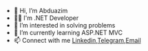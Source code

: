 - 👋 Hi, I’m Abduazim
- 👨‍💻 I'm .NET Developer
- 👀 I’m interested in solving problems
- 🌱 I’m currently learning ASP.NET MVC
- 📫 Connect with me [Linkedin](https://www.linkedin.com/in/abduazimerkinov),[Telegram](https://t.me/abduazimerkinov),[Email](mailto:abduazimerkinov2001@gmail.com)

<!---
bahodirovich/bahodirovich is a ✨ special ✨ repository because its `README.md` (this file) appears on your GitHub profile.
You can click the Preview link to take a look at your changes.
--->
